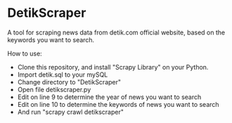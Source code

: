# DetikScraper
A tool for scraping news data from detik.com official website, based on the keywords you want to search.

How to use:
- Clone this repository, and install "Scrapy Library" on your Python.
- Import detik.sql to your mySQL 
- Change directory to "DetikScraper"
- Open file detikscraper.py
- Edit on line 9 to determine the year of news you want to search
- Edit on line 10 to determine the keywords of news you want to search
- And run "scrapy crawl detikscraper"
